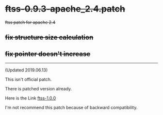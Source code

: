 # ~~ftss-0.9.3-apache_2.4.patch~~
~~ftss patch for apache 2.4~~

## ~~fix structure size calculation~~
## ~~fix pointer doesn't increase~~

---

(Updated 2019.06.13)

This isn't official patch.

There is patched version already.

Here is the Link [ftss-1.0.0](http://download.savannah.nongnu.org/releases/fabletech-server-status-for-ap/)

I'm not recommend this patch because of backward compatibility.
